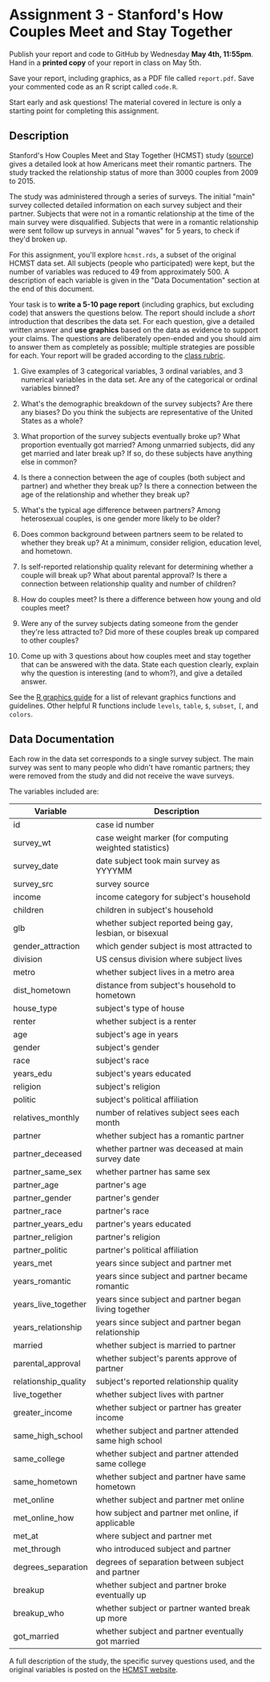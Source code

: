 
# Assignment 3 - Stanford's How Couples Meet and Stay Together

Publish your report and code to GitHub by Wednesday __May 4th, 11:55pm__. Hand
in a __printed copy__ of your report in class on May 5th.

Save your report, including graphics, as a PDF file called `report.pdf`. Save
your commented code as an R script called `code.R`. 

Start early and ask questions! The material covered in lecture is only a
starting point for completing this assignment.

## Description

Stanford's How Couples Meet and Stay Together (HCMST) study ([source][HCMST])
gives a detailed look at how Americans meet their romantic partners. The study
tracked the relationship status of more than 3000 couples from 2009 to 2015.

[HCMST]: http://data.stanford.edu/hcmst

The study was administered through a series of surveys. The initial "main"
survey collected detailed information on each survey subject and their partner.
Subjects that were not in a romantic relationship at the time of the main
survey were disqualified. Subjects that were in a romantic relationship were
sent follow up surveys in annual "waves" for 5 years, to check if they'd broken
up.

For this assignment, you'll explore `hcmst.rds`, a subset of the original HCMST
data set. All subjects (people who participated) were kept, but the number of
variables was reduced to 49 from approximately 500. A description of each
variable is given in the "Data Documentation" section at the end of this
document.

Your task is to __write a 5-10 page report__ (including graphics, but excluding
code) that answers the questions below. The report should include a _short_
introduction that describes the data set. For each question, give a detailed
written answer and __use graphics__ based on the data as evidence to
support your claims. The questions are deliberately open-ended and you should
aim to answer them as completely as possible; multiple strategies are possible
for each. Your report will be graded according to the [class rubric][rubric].

[rubric]: https://github.com/2016-ucdavis-sts98/notes/blob/master/rubric.pdf

1. Give examples of 3 categorical variables, 3 ordinal variables, and 3
   numerical variables in the data set. Are any of the categorical or ordinal
   variables binned?

2. What's the demographic breakdown of the survey subjects? Are there any
   biases? Do you think the subjects are representative of the United States as
   a whole?

3. What proportion of the survey subjects eventually broke up? What proportion
   eventually got married? Among unmarried subjects, did any get married and
   later break up? If so, do these subjects have anything else in common?

4. Is there a connection between the age of couples (both subject and partner)
   and whether they break up? Is there a connection between the age of the
   relationship and whether they break up?

5. What's the typical age difference between partners? Among heterosexual
   couples, is one gender more likely to be older?

6. Does common background between partners seem to be related to whether they
   break up? At a minimum, consider religion, education level, and hometown.

7. Is self-reported relationship quality relevant for determining whether a
   couple will break up? What about parental approval? Is there a connection
   between relationship quality and number of children?

8. How do couples meet? Is there a difference between how young and old
   couples meet?

9. Were any of the survey subjects dating someone from the gender they're less
   attracted to? Did more of these couples break up compared to other couples?

10. Come up with 3 questions about how couples meet and stay together that can
    be answered with the data. State each question clearly, explain why the
    question is interesting (and to whom?), and give a detailed answer.

See the [R graphics guide][r-graphics] for a list of relevant graphics
functions and guidelines. Other helpful R functions include `levels`, `table`,
`$`, `subset`, `[`, and `colors`.

[r-graphics]: https://github.com/2016-ucdavis-sts98/notes/blob/master/graphics_guide.md

## Data Documentation

Each row in the data set corresponds to a single survey subject. The main
survey was sent to many people who didn't have romantic partners; they were
removed from the study and did not receive the wave surveys.

The variables included are:

Variable             | Description
-------------------- | -----------
id                   | case id number
survey_wt            | case weight marker (for computing weighted statistics)
survey_date          | date subject took main survey as YYYYMM
survey_src           | survey source
income               | income category for subject's household
children             | children in subject's household
glb                  | whether subject reported being gay, lesbian, or bisexual
gender_attraction    | which gender subject is most attracted to
division             | US census division where subject lives
metro                | whether subject lives in a metro area
dist_hometown        | distance from subject's household to hometown
house_type           | subject's type of house
renter               | whether subject is a renter
age                  | subject's age in years
gender               | subject's gender
race                 | subject's race
years_edu            | subject's years educated
religion             | subject's religion
politic              | subject's political affiliation
relatives_monthly    | number of relatives subject sees each month
partner              | whether subject has a romantic partner
partner_deceased     | whether partner was deceased at main survey date
partner_same_sex     | whether partner has same sex
partner_age          | partner's age
partner_gender       | partner's gender
partner_race         | partner's race
partner_years_edu    | partner's years educated
partner_religion     | partner's religion
partner_politic      | partner's political affiliation
years_met            | years since subject and partner met
years_romantic       | years since subject and partner became romantic
years_live_together  | years since subject and partner began living together
years_relationship   | years since subject and partner began relationship
married              | whether subject is married to partner
parental_approval    | whether subject's parents approve of partner
relationship_quality | subject's reported relationship quality
live_together        | whether subject lives with partner
greater_income       | whether subject or partner has greater income
same_high_school     | whether subject and partner attended same high school
same_college         | whether subject and partner attended same college
same_hometown        | whether subject and partner have same hometown
met_online           | whether subject and partner met online
met_online_how       | how subject and partner met online, if applicable
met_at               | where subject and partner met
met_through          | who introduced subject and partner
degrees_separation   | degrees of separation between subject and partner
breakup              | whether subject and partner broke eventually up
breakup_who          | whether subject or partner wanted break up more
got_married          | whether subject and partner eventually got married

A full description of the study, the specific survey questions used, and the
original variables is posted on the [HCMST website][HCMST].

